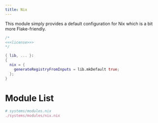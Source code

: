 ```yaml
---
title: Nix
---
```


This module simply provides a default configuration for Nix which is a bit more Flake-friendly.
```nix systems/modules/nix.nix
/*
<<<license>>>
*/

{ lib, ... }:
{
  nix = {
    generateRegistryFromInputs = lib.mkDefault true;
  };
}
```

# Module List
```nix "systems/modules" +=
# systems/modules.nix
./systems/modules/nix.nix
```
